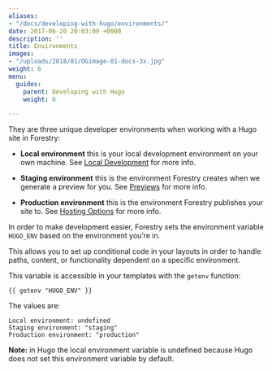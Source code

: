 ```yaml
---
aliases:
- "/docs/developing-with-hugo/environments/"
date: 2017-06-20 20:03:09 +0000
description: ''
title: Environments
images:
- "/uploads/2018/01/OGimage-01-docs-3x.jpg"
weight: 6
menu:
  guides:
    parent: Developing with Hugo
    weight: 6

---
```

They are three unique developer environments when working with a Hugo site in Forestry:

* **Local environment** this is your local development environment on your own machine. See [Local Development](/docs/guides/developing-with-hugo/local-development) for more info.

* **Staging environment** this is the environment Forestry creates when we generate a preview for you. See [Previews](/docs/editing/previews) for more info.

* **Production environment** this is the environment Forestry publishes your site to. See [Hosting Options](/docs/hosting) for more info.

In order to make development easier, Forestry sets the environment variable `HUGO_ENV` based on the environment you’re in.

This allows you to set up conditional code in your layouts in order to handle paths, content, or functionality dependent on a specific environment.

This variable is accessible in your templates with the `getenv` function:

`{{ getenv "HUGO_ENV" }}`

The values are:

```
Local environment: undefined
Staging environment: "staging"
Production environment: "production"
``` 

**Note:** in Hugo the local environment variable is undefined because Hugo does not set this environment variable by default.